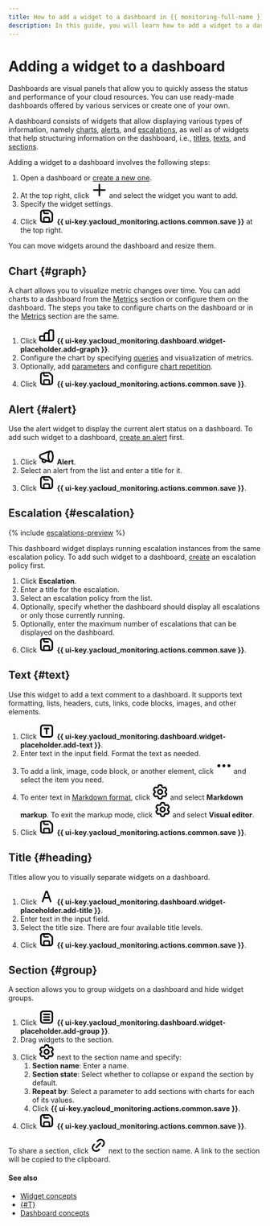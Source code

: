 ```yaml
---
title: How to add a widget to a dashboard in {{ monitoring-full-name }}
description: In this guide, you will learn how to add a widget to a dashboard in {{ monitoring-name }}.
---
```


# Adding a widget to a dashboard

Dashboards are visual panels that allow you to quickly assess the status and performance of your cloud resources. You can use ready-made dashboards offered by various services or create one of your own.

A dashboard consists of widgets that allow displaying various types of information, namely [charts](#graph), [alerts](#alert), and [escalations](#escalation), as well as of widgets that help structuring information on the dashboard, i.e., [titles](#heading), [texts](#text), and [sections](#group).

Adding a widget to a dashboard involves the following steps:

1. Open a dashboard or [create a new one](create.md).
1. At the top right, click ![image](../../../_assets/console-icons/plus.svg) and select the widget you want to add.
1. Specify the widget settings.
1. Click ![image](../../../_assets/console-icons/floppy-disk.svg) **{{ ui-key.yacloud_monitoring.actions.common.save }}** at the top right.

You can move widgets around the dashboard and resize them.

## Chart {#graph}

A chart allows you to visualize metric changes over time. You can add charts to a dashboard from the [Metrics](../metric/metric-explorer.md#add-to-dashboard) section or configure them on the dashboard. The steps you take to configure charts on the dashboard or in the [Metrics](../metric/metric-explorer.md#add-graph) section are the same.

1. Click ![image](../../../_assets/console-icons/chart-column.svg) **{{ ui-key.yacloud_monitoring.dashboard.widget-placeholder.add-graph }}**.
1. Configure the chart by specifying [queries](../../concepts/querying.md) and visualization of metrics.
1. Optionally, add [parameters](add-parameters.md) and configure [chart repetition](add-parameters.md#repeated-graphs).
1. Click ![image](../../../_assets/console-icons/floppy-disk.svg) **{{ ui-key.yacloud_monitoring.actions.common.save }}**.

## Alert {#alert}

Use the alert widget to display the current alert status on a dashboard. To add such widget to a dashboard, [create an alert](../alert/create-alert.md) first.

1. Click ![image](../../../_assets/console-icons/megaphone.svg) **Alert**.
1. Select an alert from the list and enter a title for it.
1. Click ![image](../../../_assets/console-icons/floppy-disk.svg) **{{ ui-key.yacloud_monitoring.actions.common.save }}**.

## Escalation {#escalation}

{% include [escalations-preview](../../../_includes/monitoring/escalations-preview.md) %}

This dashboard widget displays running escalation instances from the same escalation policy. To add such widget to a dashboard, [create](../alert/create-escalation.md) an escalation policy first.

1. Click **Escalation**.
1. Enter a title for the escalation.
1. Select an escalation policy from the list.
1. Optionally, specify whether the dashboard should display all escalations or only those currently running.
1. Optionally, enter the maximum number of escalations that can be displayed on the dashboard.
1. Click ![image](../../../_assets/console-icons/floppy-disk.svg) **{{ ui-key.yacloud_monitoring.actions.common.save }}**.

## Text {#text}

Use this widget to add a text comment to a dashboard. It supports text formatting, lists, headers, cuts, links, code blocks, images, and other elements.

1. Click ![image](../../../_assets/console-icons/square-letter-t.svg) **{{ ui-key.yacloud_monitoring.dashboard.widget-placeholder.add-text }}**.
1. Enter text in the input field. Format the text as needed.
1. To add a link, image, code block, or another element, click ![image](../../../_assets/console-icons/ellipsis.svg) and select the item you need.
1. To enter text in [Markdown format](https://diplodoc.com/docs/en/syntax/), click ![image](../../../_assets/console-icons/gear.svg) and select **Markdown markup**.
   To exit the markup mode, click ![image](../../../_assets/console-icons/gear.svg) and select **Visual editor**.
1. Click ![image](../../../_assets/console-icons/floppy-disk.svg) **{{ ui-key.yacloud_monitoring.actions.common.save }}**.

## Title {#heading}

Titles allow you to visually separate widgets on a dashboard.

1. Click ![image](../../../_assets/console-icons/font.svg) **{{ ui-key.yacloud_monitoring.dashboard.widget-placeholder.add-title }}**.
1. Enter text in the input field.
1. Select the title size. There are four available title levels.
1. Click ![image](../../../_assets/console-icons/floppy-disk.svg) **{{ ui-key.yacloud_monitoring.actions.common.save }}**.

## Section {#group}

A section allows you to group widgets on a dashboard and hide widget groups.

1. Click ![image](../../../_assets/console-icons/square-bars.svg) **{{ ui-key.yacloud_monitoring.dashboard.widget-placeholder.add-group }}**.
1. Drag widgets to the section.
1. Click ![image](../../../_assets/console-icons/gear.svg) next to the section name and specify:
   1. **Section name**: Enter a name.
   1. **Section state**: Select whether to collapse or expand the section by default.
   1. **Repeat by**: Select a parameter to add sections with charts for each of its values.
   1. Click **{{ ui-key.yacloud_monitoring.actions.common.save }}**.
1. Click ![image](../../../_assets/console-icons/floppy-disk.svg) **{{ ui-key.yacloud_monitoring.actions.common.save }}**.

To share a section, click ![image](../../../_assets/console-icons/link.svg) next to the section name. A link to the section will be copied to the clipboard.

#### See also

  * [Widget concepts](../../concepts/visualization/widget.md)
  * [{#T}](widget-management.md)
  * [Dashboard concepts](../../concepts/visualization/dashboard.md)
